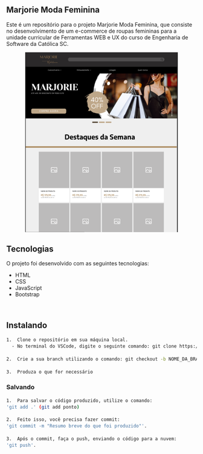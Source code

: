 ## Marjorie Moda Feminina

<p>
Este é um repositório para o projeto Marjorie Moda Feminina, que consiste no desenvolvimento de um e-commerce de roupas femininas para a unidade curricular de Ferramentas WEB e UX do curso de Engenharia de Software da Católica SC.


<p align="center">
  <img alt="projeto Portfolio" src="./images/Homepage.png" width="80%">
</p>


## Tecnologias

O projeto foi desenvolvido com as seguintes tecnologias:

- HTML
- CSS
- JavaScript
- Bootstrap 
<br>

## Instalando

``` bash
1.  Clone o repositório em sua máquina local.
  - No terminal do VSCode, digite o seguinte comando: git clone https://github.com/gstbarbosa/Marjorie.

2.  Crie a sua branch utilizando o comando: git checkout -b NOME_DA_BRANCH.

3.  Produza o que for necessário
```
### Salvando
```bash
1.  Para salvar o código produzido, utilize o comando: 
'git add .' (git add ponto)

2.  Feito isso, você precisa fazer commit:
'git commit -m "Resumo breve do que foi produzido"'.

3.  Após o commit, faça o push, enviando o código para a nuvem:
'git push'.
```